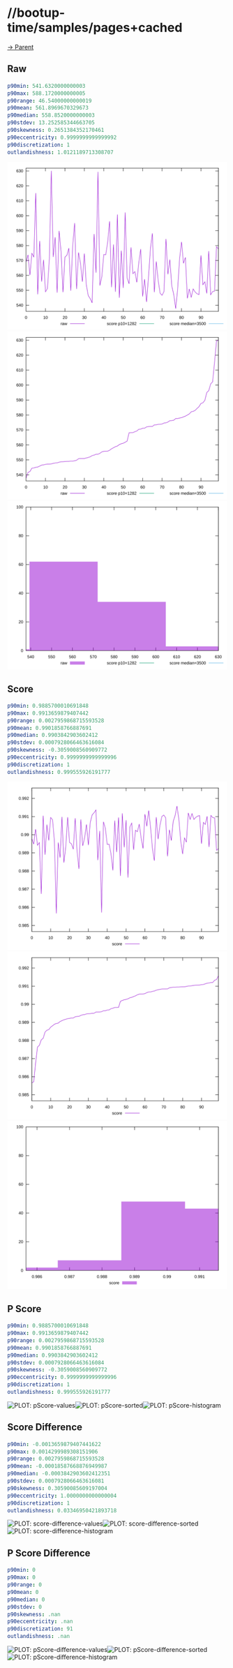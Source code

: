 
# //bootup-time/samples/pages+cached

[→ Parent](../..)


## Raw


```yaml
p90min: 541.6320000000003
p90max: 588.1720000000005
p90range: 46.54000000000019
p90mean: 561.8969670329673
p90median: 558.8520000000003
p90stdev: 13.252585344663705
p90skewness: 0.2651384352170461
p90eccentricity: 0.9999999999999992
p90discretization: 1
outlandishness: 1.0121189713308707

```

![PLOT: raw-values](./raw/values.svg)![PLOT: raw-sorted](./raw/sorted.svg)![PLOT: raw-histogram](./raw/histogram.svg)
## Score


```yaml
p90min: 0.9885700010691848
p90max: 0.9913659879407442
p90range: 0.0027959868715593528
p90mean: 0.9901858766887691
p90median: 0.9903842903602412
p90stdev: 0.0007928066463616084
p90skewness: -0.3059008560909772
p90eccentricity: 0.9999999999999996
p90discretization: 1
outlandishness: 0.999555926191777

```

![PLOT: score-values](./score/values.svg)![PLOT: score-sorted](./score/sorted.svg)![PLOT: score-histogram](./score/histogram.svg)
## P Score


```yaml
p90min: 0.9885700010691848
p90max: 0.9913659879407442
p90range: 0.0027959868715593528
p90mean: 0.9901858766887691
p90median: 0.9903842903602412
p90stdev: 0.0007928066463616084
p90skewness: -0.3059008560909772
p90eccentricity: 0.9999999999999996
p90discretization: 1
outlandishness: 0.999555926191777

```

![PLOT: pScore-values](./pScore/values.svg)![PLOT: pScore-sorted](./pScore/sorted.svg)![PLOT: pScore-histogram](./pScore/histogram.svg)
## Score Difference


```yaml
p90min: -0.0013659879407441622
p90max: 0.0014299989308151906
p90range: 0.0027959868715593528
p90mean: -0.00018587668876949987
p90median: -0.0003842903602412351
p90stdev: 0.0007928066463616081
p90skewness: 0.30590085609197004
p90eccentricity: 1.0000000000000004
p90discretization: 1
outlandishness: 0.03346950421893718

```

![PLOT: score-difference-values](./score-difference/values.svg)![PLOT: score-difference-sorted](./score-difference/sorted.svg)![PLOT: score-difference-histogram](./score-difference/histogram.svg)
## P Score Difference


```yaml
p90min: 0
p90max: 0
p90range: 0
p90mean: 0
p90median: 0
p90stdev: 0
p90skewness: .nan
p90eccentricity: .nan
p90discretization: 91
outlandishness: .nan

```

![PLOT: pScore-difference-values](./pScore-difference/values.svg)![PLOT: pScore-difference-sorted](./pScore-difference/sorted.svg)![PLOT: pScore-difference-histogram](./pScore-difference/histogram.svg)